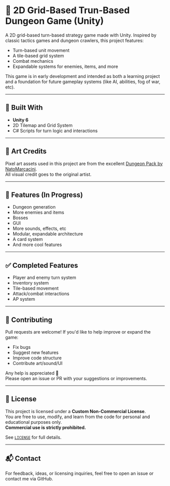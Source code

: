 # 🧱 2D Grid-Based Trun-Based Dungeon Game (Unity)

A 2D grid-based turn-based strategy game made with Unity. Inspired by classic tactics games and dungeon crawlers, this project features:

- Turn-based unit movement
- A tile-based grid system
- Combat mechanics
- Expandable systems for enemies, items, and more

This game is in early development and intended as both a learning project and a foundation for future gameplay systems (like AI, abilities, fog of war, etc).

---

## 🔧 Built With

- **Unity 6**
- 2D Tilemap and Grid System
- C# Scripts for turn logic and interactions

---

## 🎨 Art Credits

Pixel art assets used in this project are from the excellent [Dungeon Pack by NatoMarcacini](https://natomarcacini.itch.io/dungeon-pack).  
All visual credit goes to the original artist.

---

## 🚧 Features (In Progress)

- Dungeon generation
- More enemies and items
- Bosses
- GUI
- More sounds, effects, etc
- Modular, expandable architecture
- A card system
- And more cool features

---

## ✅ Completed Features

- Player and enemy turn system
- Inventory system
- Tile-based movement
- Attack/combat interactions
- AP system

---

## 🤝 Contributing

Pull requests are welcome! If you'd like to help improve or expand the game:
- Fix bugs
- Suggest new features
- Improve code structure
- Contribute art/sound/UI

Any help is appreciated 🙏  
Please open an issue or PR with your suggestions or improvements.

---

## 📄 License

This project is licensed under a **Custom Non-Commercial License**.  
You are free to use, modify, and learn from the code for personal and educational purposes only.  
**Commercial use is strictly prohibited.**

See [`LICENSE`](./LICENSE) for full details.

---

## 📬 Contact

For feedback, ideas, or licensing inquiries, feel free to open an issue or contact me via GitHub.

